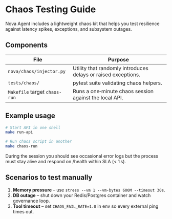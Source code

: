 # Chaos Testing Guide

Nova Agent includes a lightweight chaos kit that helps you test resilience
against latency spikes, exceptions, and subsystem outages.

## Components

| File | Purpose |
|------|---------|
| `nova/chaos/injector.py` | Utility that randomly introduces delays or raised exceptions. |
| `tests/chaos/` | pytest suite validating chaos helpers. |
| `Makefile` target `chaos-run` | Runs a one‑minute chaos session against the local API. |

## Example usage

```bash
# Start API in one shell
make run-api

# Run chaos script in another
make chaos-run
```

During the session you should see occasional error logs but the
process must stay alive and respond on /health within SLA (< 1 s).

## Scenarios to test manually

1. **Memory pressure** – use `stress --vm 1 --vm-bytes 600M --timeout 30s`.
2. **DB outage** – shut down your Redis/Postgres container and watch governance loop.
3. **Tool timeout** – set `CHAOS_FAIL_RATE=1.0` in env so every external ping times out.
